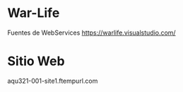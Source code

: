 # War-Life

Fuentes de WebServices 
  https://warlife.visualstudio.com/


# Sitio Web

  aqu321-001-site1.ftempurl.com
